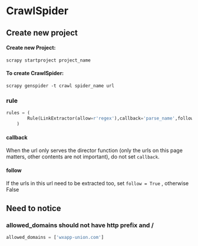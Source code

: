 # CrawlSpider

## Create new project

#### Create new Project:

```text
scrapy startproject project_name
```

#### To create CrawlSpider: 

```text
scrapy genspider -t crawl spider_name url
```

### rule

```python
rules = (
        Rule(LinkExtractor(allow=r'regex'),callback='parse_name',follow=False)
    )
```

#### callback

When the url only serves the director function \(only the urls on this page matters, other contents are not important\), do not set `callback`. 

#### follow

If the urls in this url need to be extracted too, set `follow = True` , otherwise False

## Need to notice

### allowed\_domains should not have http prefix and /

```python
allowed_domains = ['wxapp-union.com']
```



